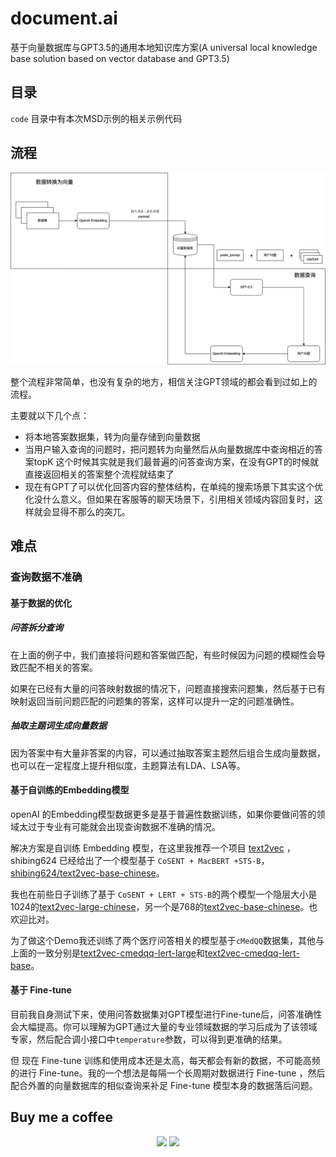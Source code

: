# document.ai
基于向量数据库与GPT3.5的通用本地知识库方案(A universal local knowledge base solution based on vector database and GPT3.5)



## 目录

 `code` 目录中有本次MSD示例的相关示例代码



## 流程

![](./docs/flow.png)

整个流程非常简单，也没有复杂的地方，相信关注GPT领域的都会看到过如上的流程。

主要就以下几个点：

- 将本地答案数据集，转为向量存储到向量数据
- 当用户输入查询的问题时，把问题转为向量然后从向量数据库中查询相近的答案topK
  这个时候其实就是我们最普遍的问答查询方案，在没有GPT的时候就直接返回相关的答案整个流程就结束了
- 现在有GPT了可以优化回答内容的整体结构，在单纯的搜索场景下其实这个优化没什么意义。但如果在客服等的聊天场景下，引用相关领域内容回复时，这样就会显得不那么的突兀。



## 难点

### 查询数据不准确

#### 基于数据的优化

##### 问答拆分查询

在上面的例子中，我们直接将问题和答案做匹配，有些时候因为问题的模糊性会导致匹配不相关的答案。

如果在已经有大量的问答映射数据的情况下，问题直接搜索问题集，然后基于已有映射返回当前问题匹配的问题集的答案，这样可以提升一定的问题准确性。

##### 抽取主题词生成向量数据
因为答案中有大量非答案的内容，可以通过抽取答案主题然后组合生成向量数据，也可以在一定程度上提升相似度，主题算法有LDA、LSA等。

#### 基于自训练的Embedding模型

openAI 的Embedding模型数据更多是基于普遍性数据训练，如果你要做问答的领域太过于专业有可能就会出现查询数据不准确的情况。

解决方案是自训练 Embedding 模型，在这里我推荐一个项目 [text2vec](https://github.com/shibing624/text2vec) ，shibing624 已经给出了一个模型基于 `CoSENT + MacBERT +STS-B`，[shibing624/text2vec-base-chinese](https://huggingface.co/shibing624/text2vec-base-chinese)。

我也在前些日子训练了基于 `CoSENT + LERT + STS-B`的两个模型一个隐层大小是1024的[text2vec-large-chinese](https://huggingface.co/GanymedeNil/text2vec-large-chinese)，另一个是768的[text2vec-base-chinese](https://huggingface.co/GanymedeNil/text2vec-base-chinese)。也欢迎比对。

为了做这个Demo我还训练了两个医疗问答相关的模型基于`cMedQQ`数据集，其他与上面的一致分别是[text2vec-cmedqq-lert-large](https://huggingface.co/GanymedeNil/text2vec-cmedqq-lert-large)和[text2vec-cmedqq-lert-base](https://huggingface.co/GanymedeNil/text2vec-cmedqq-lert-base)。

#### 基于 Fine-tune
目前我自身测试下来，使用问答数据集对GPT模型进行Fine-tune后，问答准确性会大幅提高。你可以理解为GPT通过大量的专业领域数据的学习后成为了该领域专家，然后配合调小接口中`temperature`参数，可以得到更准确的结果。

但 现在 Fine-tune 训练和使用成本还是太高，每天都会有新的数据，不可能高频的进行 Fine-tune。我的一个想法是每隔一个长周期对数据进行 Fine-tune ，然后配合外置的向量数据库的相似查询来补足 Fine-tune 模型本身的数据落后问题。

## Buy me a coffee
<div align="center">
<img height="360" src="https://user-images.githubusercontent.com/9687786/224522468-eafb7042-d000-4799-9d16-450489e8efa4.png"/>
<img height="360" src="https://user-images.githubusercontent.com/9687786/224522477-46f3e80b-0733-4be9-a829-37928260038c.png"/>
</div>
